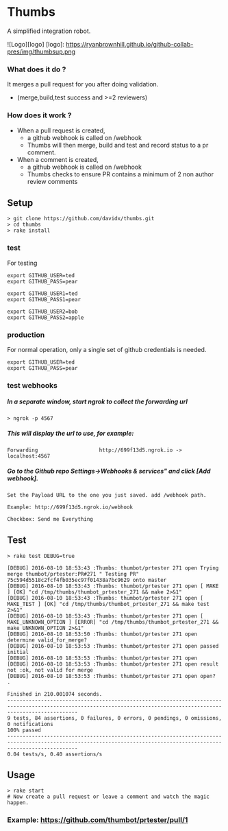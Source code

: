 # Thumbs

A simplified integration robot.

![Logo][logo]
[logo]: https://ryanbrownhill.github.io/github-collab-pres/img/thumbsup.png

### What does it do ?

It merges a pull request for you after doing validation.
 
 * (merge,build,test success and >=2 reviewers)

### How does it work ?

* When a pull request is created, 
    * a github webhook is called on /webhook
    * Thumbs will then merge, build and test and record status to a pr comment.
* When a comment is created,
    * a github webhook is called on /webhook
    * Thumbs checks to ensure PR contains a minimum of 2 non author review comments


## Setup

```
> git clone https://github.com/davidx/thumbs.git
> cd thumbs
> rake install
```
### test
For testing 
```
export GITHUB_USER=ted
export GITHUB_PASS=pear

export GITHUB_USER1=ted
export GITHUB_PASS1=pear

export GITHUB_USER2=bob
export GITHUB_PASS2=apple
```
### production
For normal operation, only a single set of github credentials is needed.
```
export GITHUB_USER=ted
export GITHUB_PASS=pear
```

### test webhooks 
##### In a separate window, start ngrok to collect the forwarding url
```
> ngrok -p 4567
```
##### This will display the url to use, for example:
```
Forwarding                    http://699f13d5.ngrok.io -> localhost:4567        
```

##### Go to the Github repo Settings->Webhooks & services" and click [Add webhook].
    Set the Payload URL to the one you just saved. add /webhook path. 

    Example: http://699f13d5.ngrok.io/webhook

    Checkbox: Send me Everything

## Test
```
> rake test DEBUG=true

[DEBUG] 2016-08-10 18:53:43 :Thumbs: thumbot/prtester 271 open Trying merge thumbot/prtester:PR#271 " Testing PR" 75c594d5518c2fcf4fb035ec97f01438a7bc9629 onto master
[DEBUG] 2016-08-10 18:53:43 :Thumbs: thumbot/prtester 271 open [ MAKE ] [OK] "cd /tmp/thumbs/thumbot_prtester_271 && make 2>&1"
[DEBUG] 2016-08-10 18:53:43 :Thumbs: thumbot/prtester 271 open [ MAKE_TEST ] [OK] "cd /tmp/thumbs/thumbot_prtester_271 && make test 2>&1"
[DEBUG] 2016-08-10 18:53:43 :Thumbs: thumbot/prtester 271 open [ MAKE_UNKNOWN_OPTION ] [ERROR] "cd /tmp/thumbs/thumbot_prtester_271 && make UNKNOWN_OPTION 2>&1"
[DEBUG] 2016-08-10 18:53:50 :Thumbs: thumbot/prtester 271 open determine valid_for_merge?
[DEBUG] 2016-08-10 18:53:53 :Thumbs: thumbot/prtester 271 open passed initial
[DEBUG] 2016-08-10 18:53:53 :Thumbs: thumbot/prtester 271 open 
[DEBUG] 2016-08-10 18:53:53 :Thumbs: thumbot/prtester 271 open result not :ok, not valid for merge
[DEBUG] 2016-08-10 18:53:53 :Thumbs: thumbot/prtester 271 open open?
.

Finished in 210.001074 seconds.
-------------------------------------------------------------------------------------------------------------------------------------------------------------------
9 tests, 84 assertions, 0 failures, 0 errors, 0 pendings, 0 omissions, 0 notifications
100% passed
-------------------------------------------------------------------------------------------------------------------------------------------------------------------
0.04 tests/s, 0.40 assertions/s
```

## Usage

```
> rake start
# Now create a pull request or leave a comment and watch the magic happen.
```

### Example: https://github.com/thumbot/prtester/pull/1


